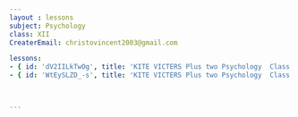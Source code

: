 ```yaml
--- 
layout : lessons 
subject: Psychology
class: XII
CreaterEmail: christovincent2003@gmail.com

lessons:
- { id: 'dV2IILkTwOg', title: 'KITE VICTERS Plus two Psychology  Class 01 (First Bell-ഫസ്റ്റ് ബെല്‍)' }
- { id: 'WtEySLZD_-s', title: 'KITE VICTERS Plus two Psychology  Class 02 (First Bell-ഫസ്റ്റ് ബെല്‍)' }



---
```

